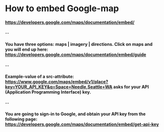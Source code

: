 # How to embed Google-map
#### https://developers.google.com/maps/documentation/embed/
--
#### You have three options: maps | imagery | directions. Click on maps and you will end up here: https://developers.google.com/maps/documentation/embed/guide
--
#### Example-value of a src-attribute: https://www.google.com/maps/embed/v1/place?key=YOUR_API_KEY&q=Space+Needle,Seattle+WA asks for your API (Application Programming Interface) key.
--
#### You are going to sign-in to Google, and obtain your API key from the following page: https://developers.google.com/maps/documentation/embed/get-api-key
